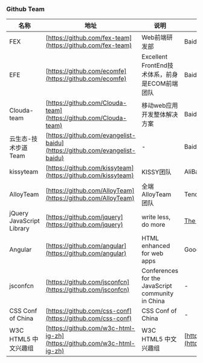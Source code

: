 ### Github Team

名称 | 地址 | 说明 | 公司
------ | ------ | ------ | ------
FEX | [https://github.com/fex-team](https://github.com/fex-team) | Web前端研发部 | Baidu
EFE | [https://github.com/ecomfe](https://github.com/ecomfe) | Excellent FrontEnd技术体系，前身是ECOM前端团队 | Baidu
Clouda-team | [https://github.com/Clouda-team](https://github.com/Clouda-team) | 移动web应用开发整体解决方案 | Baidu
云生态-技术步道Team | [https://github.com/evangelist-baidu](https://github.com/evangelist-baidu) | - | Baidu
kissyteam | [https://github.com/kissyteam](https://github.com/kissyteam) | KISSY团队 | AliBaBa
AlloyTeam | [https://github.com/AlloyTeam](https://github.com/AlloyTeam) | 全端 AlloyTeam 团队 | Tencent
jQuery JavaScript Library | [https://github.com/jquery](https://github.com/jquery) | write less, do more | [The jQuery Team](https://jquery.org/team/)
Angular | [https://github.com/angular](https://github.com/angular) | HTML enhanced for web apps | Google
jsconfcn | [https://github.com/jsconfcn](https://github.com/jsconfcn) | Conferences for the JavaScript community in China | -
CSS Conf of China | [https://github.com/css-conf](https://github.com/css-conf) | CSS Conf of China | -
W3C HTML5 中文兴趣组 | [https://github.com/w3c-html-ig-zh](https://github.com/w3c-html-ig-zh) | W3C HTML5 中文兴趣组 | [http://www.w3.org/html/ig/zh/](http://www.w3.org/html/ig/zh/)